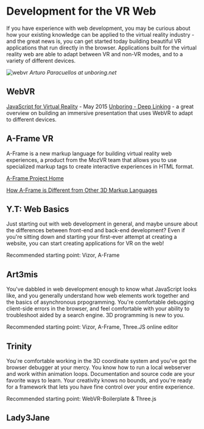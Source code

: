 # Development for the VR Web
If you have experience with web development, you may be curious about how your existing knowledge can be applied to the virtual reality industry - and the great news is, you can get started today building beautiful VR applications that run directly in the browser. Applications built for the virtual reality web are able to adapt between VR and non-VR modes, and to a variety of different devices.

![webvr](http://unboring.net/cases/img/deeplinking/3_fue_responsive_webVR.png)
_Arturo Paracuellos at unboring.net_

## WebVR

[JavaScript for Virtual Reality](https://youtu.be/DjC3axxkcL0) - May 2015
[Unboring - Deep Linking](http://unboring.net/cases/deepLinking.html) - a great overview on building an immersive presentation that uses WebVR to adapt to different devices. 

## A-Frame VR
A-Frame is a new markup language for building virtual reality web experiences, a product from the MozVR team that allows you to use specialized markup tags to create interactive experiences in HTML format.

[A-Frame Project Home](http://aframe.io)

[How A-Frame is Different from Other 3D Markup Languages](http://ngokevin.com/blog/aframe-vs-3dml/)

## Y.T: Web Basics
Just starting out with web development in general, and maybe unsure about the differences between front-end and back-end development? Even if you're sitting down and starting your first-ever attempt at creating a website, you can start creating applications for VR on the web! 

Recommended starting point: Vizor, A-Frame

## Art3mis
You've dabbled in web development enough to know what JavaScript looks like, and you generally understand how web elements work together and the basics of asynchronous prpogramming. You're comfortable debugging client-side errors in the browser, and feel comfortable with your ability to troubleshoot aided by a search engine. 3D programming is new to you.

Recommended starting point: Vizor, A-Frame, Three.JS online editor

## Trinity
You're comfortable working in the 3D coordinate system and you've got the browser debugger at your mercy. You know how to run a local webserver and work within animation loops. Documentation and source code are your favorite ways to learn. Your creativity knows no bounds, and you're ready for a framework that lets you have fine control over your entire experience.

Recommended starting point: WebVR-Boilerplate & Three.js 

## Lady3Jane